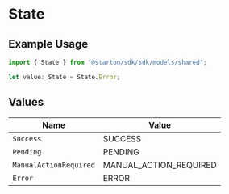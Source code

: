 # State

## Example Usage

```typescript
import { State } from "@starton/sdk/sdk/models/shared";

let value: State = State.Error;
```

## Values

| Name                   | Value                  |
| ---------------------- | ---------------------- |
| `Success`              | SUCCESS                |
| `Pending`              | PENDING                |
| `ManualActionRequired` | MANUAL_ACTION_REQUIRED |
| `Error`                | ERROR                  |